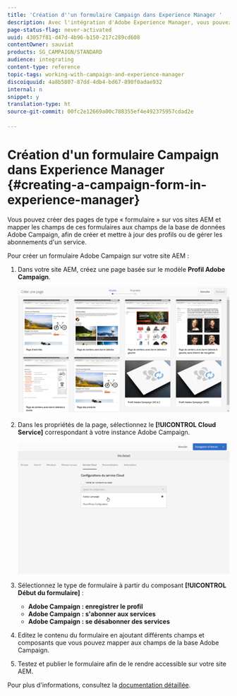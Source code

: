 ```yaml
---
title: 'Création d''un formulaire Campaign dans Experience Manager '
description: Avec l'intégration d'Adobe Experience Manager, vous pouvez concevoir des formulaires directement dans AEM afin de créer et mettre à jour des profils ou gérer des abonnements.
page-status-flag: never-activated
uuid: 43057f81-d47d-4b96-b150-217c289cd608
contentOwner: sauviat
products: SG_CAMPAIGN/STANDARD
audience: integrating
content-type: reference
topic-tags: working-with-campaign-and-experience-manager
discoiquuid: 4a8b5807-87dd-4db4-bd67-890f0adae932
internal: n
snippet: y
translation-type: ht
source-git-commit: 00fc2e12669a00c788355ef4e492375957cdad2e

---
```



# Création d'un formulaire Campaign dans Experience Manager {#creating-a-campaign-form-in-experience-manager}

Vous pouvez créer des pages de type « formulaire » sur vos sites AEM et mapper les champs de ces formulaires aux champs de la base de données Adobe Campaign, afin de créer et mettre à jour des profils ou de gérer les abonnements d'un service.

Pour créer un formulaire Adobe Campaign sur votre site AEM :

1. Dans votre site AEM, créez une page basée sur le modèle **Profil Adobe Campaign**.

   ![](assets/aem_content_forms.png)

1. Dans les propriétés de la page, sélectionnez le **[!UICONTROL Cloud Service]** correspondant à votre instance Adobe Campaign.

   ![](assets/aem_content_forms_2.png)

1. Sélectionnez le type de formulaire à partir du composant **[!UICONTROL Début du formulaire]** :

   * **Adobe Campaign : enregistrer le profil**
   * **Adobe Campaign : s'abonner aux services**
   * **Adobe Campaign : se désabonner des services**

1. Editez le contenu du formulaire en ajoutant différents champs et composants que vous pouvez mapper aux champs de la base Adobe Campaign.
1. Testez et publier le formulaire afin de le rendre accessible sur votre site AEM.

Pour plus d'informations, consultez la [documentation détaillée](https://docs.adobe.com/docs/fr/aem/6-2/author/personalization/adobe-campaign/adobe-campaign-forms.html).
